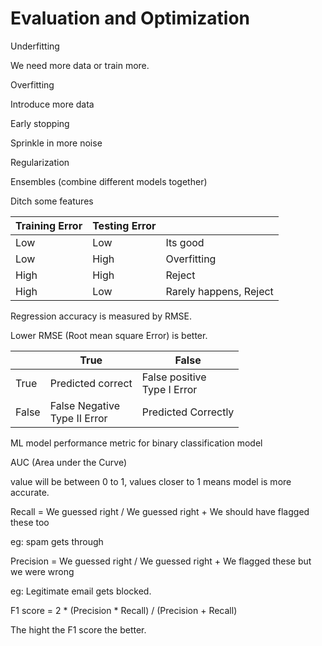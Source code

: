 # Evaluation and Optimization


Underfitting

We need more data or train more.

Overfitting

Introduce more data

Early stopping

Sprinkle in more noise

Regularization

Ensembles (combine different models together)

Ditch some features

| Training Error | Testing Error | |
|----------------|---------------|-|
| Low | Low | Its good |
| Low | High | Overfitting |
| High | High | Reject |
| High | Low | Rarely happens, Reject |

Regression accuracy is measured by RMSE.

Lower RMSE (Root mean square Error) is better.

| | True | False |
|-|------|-------|
| True | Predicted correct | False positive </br> Type I Error |
| False | False Negative </br> Type II Error | Predicted Correctly |

ML model performance metric for binary classification model

AUC (Area under the Curve)

value will be between 0 to 1, values closer to 1 means model is more accurate.

Recall = We guessed right / We guessed right + We should have flagged these too

eg: spam gets through

Precision = We guessed right / We guessed right + We flagged these but we were wrong

eg: Legitimate email gets blocked.

F1 score = 2 * (Precision * Recall) / (Precision + Recall)

The hight the F1 score the better.